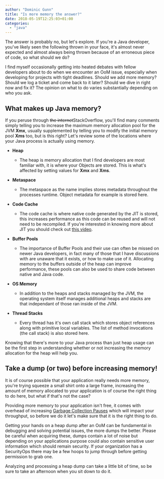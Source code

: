 ```yaml
---
author: "Dominic Gunn"
title: "Is more memory the answer?"
date: 2018-05-19T12:25:03+01:00
categories:
  - "java"
---
```


The answer is probably no, but let's explore. If you're a Java developer, you've likely seen the following thrown in your face, it's almost never expected and almost always being thrown because of an erroneous piece of code, so what should we do?

<!--more-->

I find myself occasionally getting into heated debates with fellow developers about to do when we encounter an OoM issue, especially when developing for projects with tight deadlines. Should we add more memory? Should we log a ticket and come back to it later? Should we dive in right now and fix it? The opinion on what to do varies substantially depending on who you ask.

What makes up Java memory?
---------

If you peruse through <s>the internet</s>StackOverflow, you'll find many comments simply telling you to increase the maximum memory allocation pool for the JVM **Xmx**, usually supplemented by telling you to modify the initial memory pool **Xms** too, but is this right? Let's review some of the locations where your Java process is actually using memory.

* **Heap**
    * The heap is memory allocation that I find developers are most familiar with, it is where your Objects are stored. This is what's affected by setting values for **Xmx** and **Xms**.

* **Metaspace**
    * The metaspace as the name implies stores metadata throughout the processes runtime. Object metadata for example is stored here.

* **Code Cache**
    * The code cache is where native code generated by the JIT is stored, this increases performance as this code can be reused and will not need to be recompiled. If you're interested in knowing more about JIT you should check out [this video](https://www.youtube.com/watch?v=oH4_unx8eJQ).

* **Buffer Pools**
    * The importance of Buffer Pools and their use can often be missed on newer Java developers, in fact many of those that I have discussions with are unaware that it exists, or how to make use of it. Allocating memory to the buffers outside of the heap can improve performance, these pools can also be used to share code between native and Java code.

* **OS Memory**
    * In addition to the heaps and stacks managed by the JVM, the operating system itself manages additional heaps and stacks are that independant of those ran inside of the JVM.

* **Thread Stacks**  
    * Every thread has it's own call stack which stores object references along with primitive local variables. The list of method invocations (the call stack) is also stored here.

Knowing that there's more to your Java process than just heap usage can be the first step in understanding whether or not increasing the memory allocation for the heap will help you.

Take a dump (or two) before increasing memory!
---------

It is of course possible that your application really needs more memory, you're trying squeeze a small shirt onto a large frame, increasing the amount of memory allocated to your application is of course the right thing to do here, but what if that's not the case?

Providing more memory to your application isn't free, it comes with overhead of increasing [Garbage Collection Pauses](https://www.infoq.com/articles/GC-Log-Uncovers-Pause) which will impact your throughput, so before we do it let's make sure that it is the right thing to do.

Getting your hands on a heap dump after an OoM can be fundamental in debugging and solving potential issues, the more dumps the better. Please be careful when acquiring these, dumps contain a lot of noise but depending on your applications purpose could also contain sensitive user information which should remain security. If your organization has a SecurityOps there may be a few hoops to jump through before getting permission to grab one.

Analyzing and processing a heap dump can take a little bit of time, so be sure to take an afternoon when you sit down to do it.
